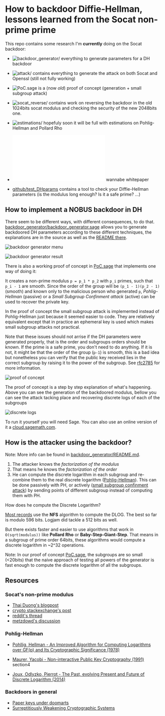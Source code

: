 # How to backdoor Diffie-Hellman, lessons learned from the Socat non-prime prime

This repo contains some research I'm **currently** doing on the Socat backdoor:

* ![backdoor_generator/](backdoor_generator/) everything to generate parameters for a DH backdoor
* ![attack/](attack/) contains everything to generate the attack on both Socat and Openssl (still not fully working)
* ![PoC.sage](PoC.sage) is a (now *old*) proof of concept (generation + small subgroup attack)
* ![socat_reverse/](socat_reverse/) contains work on reversing the backdoor in the old 1024bits socat modulus and checking the security of the new 2048bits one.
* ![estimations/](estimations/) hopefuly soon it will be full with estimations on Pohlig-Hellman and Pollard Rho
* ![whitepaper.tex](whitepaper.tex) wannabe whitepaper

* [github/test_DHparams](https://github.com/mimoo/test_DHparams) contains a tool to check your Diffie-Hellman parameters (is the modulus long enough? Is it a safe prime? ...)

## How to implement a NOBUS backdoor in DH

There seem to be different ways, with different consequences, to do that. [backdoor_generator/backdoor_generator.sage](backdoor_generator/backdoor_generator.sage) allows you to generate backdoored DH parameters according to these different techniques, the explanations are in the source as well as the [README there](backdoor/README.md).

![backdoor generator menu](http://i.imgur.com/ReNnJ7U.png)

![backdoor generator result](http://i.imgur.com/klxlZpB.png)

There is also a working proof of concept in [PoC.sage](PoC.sage) that implements one way of doing it: 

It creates a non-prime modulus `p = p_1 * p_2` with `p_i` primes, such that
`p_i - 1` are smooth. Since the order of the group will be `(p_1 - 1)(p_2 - 1)` (smooth) and known only to the malicious person who generated `p`, *Pohlig-Hellman* (passive) or a *Small Subgroup Confinment attack* (active) can be used to recover the private key.

In the proof of concept the small subgroup attack is implemented instead of Pohlig-Hellman just because it seemed easier to code. They are relatively equivalent except that in practice an ephemeral key is used which makes small subgroup attacks not practical.

Note that these issues should not arrise if the DH parameters were generated properly, that is the order and subgroups orders should be known. If the prime is a safe prime, you don't need to do anything. If it is not, it might be that the order of the group (`p-1`) is smooth, this is a bad idea but nonetheless you can verify that the public key received lies in the correct subgroup by raising it to the power of the subgroup. See [rfc2785](https://tools.ietf.org/html/rfc2785) for more information.

![proof of concept](http://i.imgur.com/L7cNJP0.png)

The proof of concept is a step by step explanation of what's happening. Above you can see the generation of the backdoored modulus, bellow you can see the attack tacking place and recovering discrete logs of each of the subgroups

![discrete logs](http://i.imgur.com/kKgNjmh.png)

To run it yourself you will need Sage. You can also use an online version of it a [cloud.sagemath.com](http://cloud.sagemath.com).


## How is the attacker using the backdoor?

Note: More info can be found in [backdoor_generator/README.md](backdoor_generator/README.md).

1. The attacker knows the *factorization of the modulus*
2. That means he knows the *factorization of the order*
3. He can compute the discrete logarithm in each subgroup and re-combine them to the real discrete logarithm ([Pohlig-Hellman](https://en.wikipedia.org/wiki/Pohlig%E2%80%93Hellman_algorithm)). This can be done passively with PH, or actively ([small subgroup confinment attack](https://en.wikipedia.org/wiki/Small_subgroup_confinement_attack)) by sending points of different subgroup instead of computing them with PH.

How does he compute the Discrete Logarithm?

[Most records](https://en.wikipedia.org/wiki/Discrete_logarithm_records) use the **NFS** algorithm to compute the DLOG. The best so far is modulo 596 bits. Logjam did tackle a 512 bits as well.

But there exists faster and easier to use algorithms that work in `O(sqrt(modulus))` like **Pollard Rho** or **Baby-Step-Giant-Step**. That means in a subgroup of prime order 64bits, these algorithms would compute a discrete logarithm in ~2^32 operations.

Note: In our proof of concept [PoC.sage](PoC.sage), the subgroups are so small (<20bits) that the naive approach of testing all powers of the generator is fast enough to compute the discrete logarithm of all the subgroups.


## Resources

### Socat's non-prime modulus

* [Thai Duong's blogpost](http://vnhacker.blogspot.com/2016/02/exploiting-diffie-hellman-bug-in-socat.html)
* [crypto stackexchange's post](http://crypto.stackexchange.com/questions/32415/how-does-a-non-prime-modulus-for-diffie-hellman-allow-for-a-backdoor/32431?noredirect=1)
* [reddit's thread](https://www.reddit.com/r/crypto/comments/43wh7h/the_socat_backdoor/)
* [metzdowd's discussion](http://www.metzdowd.com/pipermail/cryptography/2016-February/028033.html)

### Pohlig-Hellman

* [Pohllig, Hellman - An Improved Algorithm for Computing Logarithms over GF(p) and Its Cryptographic Significance (1978)](http://www-ee.stanford.edu/~hellman/publications/28.pdf)

* [Maurer, Yacobi - Non-interactive Public Key Cryptography (1991)](http://link.springer.com/chapter/10.1007%2F3-540-46416-6_43#page-1) section4

* [Joux, Odlyzko, Pierrot - The Past, evolving Present and Future of Discrete Logarithm (2014)](https://www-almasty.lip6.fr/~pierrot/papers/DlogSurvey.pdf)

### Backdoors in general

* [Paper keys under doomarts](https://www.schneier.com/cryptography/paperfiles/paper-keys-under-doormats.pdf)
* [Surreptitiously Weakening Cryptographic Systems](https://eprint.iacr.org/2015/097.pdf)

